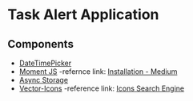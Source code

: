 # Task Alert Application

**Components**
--------------

- [DateTimePicker](https://github.com/mmazzarolo/react-native-modal-datetime-picker)
- [Moment JS](https://github.com/moment/momentjs.com)
	-refernce link: [Installation - Medium](https://medium.com/quick-code/using-moment-js-in-react-native-d1b6ebe226d4)
- [Async Storage](https://github.com/react-native-community/async-storage)
- [Vector-Icons](https://github.com/oblador/react-native-vector-icons)
	-reference link: [Icons Search Engine](https://expo.github.io/vector-icons/)
